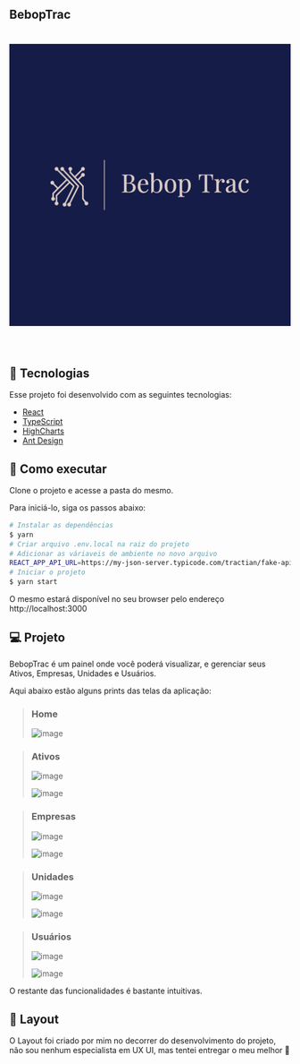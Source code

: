 <h2>
BebopTrac
</h2>

<h1 align="center">
    <img alt="bebop-trac" src=".github/logo.jpeg" />
</h1>

<br>

## 🧪 Tecnologias

Esse projeto foi desenvolvido com as seguintes tecnologias:

- [React](https://reactjs.org)
- [TypeScript](https://www.typescriptlang.org/)
- [HighCharts](https://www.highcharts.com)
- [Ant Design](https://ant.design)

## 🚀 Como executar

Clone o projeto e acesse a pasta do mesmo.

Para iniciá-lo, siga os passos abaixo:

```bash
# Instalar as dependências
$ yarn
# Criar arquivo .env.local na raiz do projeto
# Adicionar as váriaveis de ambiente no novo arquivo
REACT_APP_API_URL=https://my-json-server.typicode.com/tractian/fake-api
# Iniciar o projeto
$ yarn start
```

O mesmo estará disponível no seu browser pelo endereço http://localhost:3000

## 💻 Projeto

BebopTrac é um painel onde você poderá visualizar, e gerenciar seus Ativos, Empresas, Unidades e Usuários.

Aqui abaixo estão alguns prints das telas da aplicação:

> ### Home
> ![image](https://user-images.githubusercontent.com/53586642/148955363-5ecf4f95-8336-4dd2-a152-c778a004762c.png)

> ### Ativos
> ![image](https://user-images.githubusercontent.com/53586642/148955467-fdf2d086-5171-4cd3-8c1b-09e8c4312dba.png)
>
> ![image](https://user-images.githubusercontent.com/53586642/148955534-52c58af7-0086-405e-9f5f-792134bd6d9a.png)


> ### Empresas
> ![image](https://user-images.githubusercontent.com/53586642/148955687-5b9bef7f-d462-43b0-b456-4e8248d6fb37.png)
> 
> ![image](https://user-images.githubusercontent.com/53586642/148955758-7e30f4a0-3ff3-4ba3-8c58-543350116fef.png)

> ### Unidades
> ![image](https://user-images.githubusercontent.com/53586642/148955794-f3ef2a8a-bb01-4cfd-a6e1-fb302eb8706b.png)
>
> ![image](https://user-images.githubusercontent.com/53586642/148955836-500cbec5-3529-474c-b436-c97de2fad3df.png)

> ### Usuários
> ![image](https://user-images.githubusercontent.com/53586642/148955894-d6911977-5f54-4129-9fe9-8a39b286b68a.png)
>
> ![image](https://user-images.githubusercontent.com/53586642/148955953-01cdf26e-a8b3-4fef-b0ec-1dba231bd88e.png)

O restante das funcionalidades é bastante intuitivas.

## 🔖 Layout

O Layout foi criado por mim no decorrer do desenvolvimento do projeto, não sou nenhum especialista em UX UI, mas tentei entregar o meu melhor 🤯
